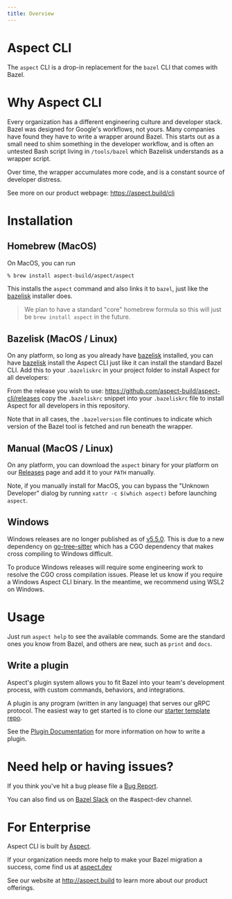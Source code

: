 ```yaml
---
title: Overview
---
```


# Aspect CLI

The `aspect` CLI is a drop-in replacement for the `bazel` CLI that comes with Bazel.

# Why Aspect CLI

Every organization has a different engineering culture and developer stack.
Bazel was designed for Google's workflows, not yours.
Many companies have found they have to write a wrapper around Bazel.
This starts out as a small need to shim something in the developer workflow, and is often an
untested Bash script living in `/tools/bazel` which Bazelisk understands as a wrapper script.

Over time, the wrapper accumulates more code, and is a constant source of developer distress.

See more on our product webpage: <https://aspect.build/cli>

# Installation

## Homebrew (MacOS)

On MacOS, you can run

```sh
% brew install aspect-build/aspect/aspect
```

This installs the `aspect` command and also links it to `bazel`, just like the [bazelisk] installer does.

> We plan to have a standard "core" homebrew formula so this will just be `brew install aspect` in the future.

## Bazelisk (MacOS / Linux)

On any platform, so long as you already have [bazelisk] installed, you can have [bazelisk]
install the Aspect CLI just like it can install the standard Bazel CLI.
Add this to your `.bazeliskrc` in your project folder to install Aspect for all developers:

From the release you wish to use: https://github.com/aspect-build/aspect-cli/releases copy the `.bazeliskrc` snippet
into your `.bazeliskrc` file to install Aspect for all developers in this repository.

Note that in all cases, the `.bazelversion` file continues to indicate which version of the
Bazel tool is fetched and run beneath the wrapper.

## Manual (MacOS / Linux)

On any platform, you can download the `aspect` binary for your platform on our
[Releases](https://github.com/aspect-build/aspect-cli/releases) page and add it to your `PATH` manually.

Note, if you manually install for MacOS, you can bypass the "Unknown Developer" dialog by running
`xattr -c $(which aspect)` before launching `aspect`.

## Windows

Windows releases are no longer published as of [v5.5.0](https://github.com/aspect-build/aspect-cli/releases/tag/5.5.0).
This is due to a new dependency on [go-tree-sitter](https://github.com/tree-sitter/tree-sitter-go)
which has a CGO dependency that makes cross compiling to Windows difficult.

To produce Windows releases will require some engineering work to resolve the CGO cross compilation issues.
Please let us know if you require a Windows Aspect CLI binary.
In the meantime, we recommend using WSL2 on Windows.

# Usage

Just run `aspect help` to see the available commands.
Some are the standard ones you know from Bazel, and others are new, such as `print` and `docs`.

## Write a plugin

Aspect's plugin system allows you to fit Bazel into your team's development process,
with custom commands, behaviors, and integrations.

A plugin is any program (written in any language) that serves our gRPC protocol.
The easiest way to get started is to clone our
[starter template repo](https://github.com/aspect-build/aspect-cli-plugin-template).

See the [Plugin Documentation](./plugins.md) for more information on how to write a plugin.

# Need help or having issues?

If you think you've hit a bug please file a [Bug Report](https://github.com/aspect-build/aspect-cli/issues/new/choose).

You can also find us on [Bazel Slack](https://slack.bazel.build/) on the #aspect-dev channel.

# For Enterprise

Aspect CLI is built by [Aspect](http://aspect.build).

If your organization needs more help to make your Bazel migration a success,
come find us at [aspect.dev](https://aspect.dev)

See our website at <http://aspect.build> to learn more about our product offerings.

[bazel]: http://bazel.build
[github releases]: https://github.com/aspect-dev/aspect-cli/releases
[bazelisk]: https://github.com/bazelbuild/bazelisk
